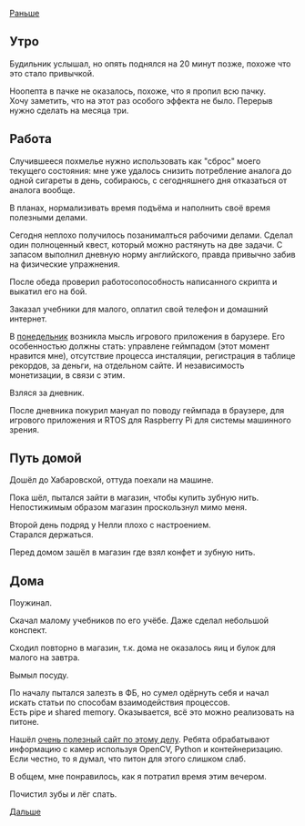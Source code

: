 [Раньше](2020.10.06.md)  
## Утро
Будильник услышал, но опять поднялся на 20 минут позже, похоже что это стало привычкой.

Ноопепта в пачке не оказалось, похоже, что я пропил всю пачку.  
Хочу заметить, что на этот раз особого эффекта не было. Перерыв нужно сделать на месяца три.
## Работа
Случившееся похмелье нужно использовать как "сброс" моего текущего состояния: мне уже удалось снизить потребление аналога до одной сигареты в день, собираюсь, с сегодняшнего дня отказаться от аналога вообще.

В планах, нормализивать время подъёма и наполнить своё время полезными делами.

Сегодня неплохо получилось позанималться рабочими делами. Сделал один полноценный квест, который можно растянуть на две задачи. С запасом выполнил дневную норму английского, правда привычно забив на физические упражнения.

После обеда проверил работосопособность написанного скрипта и выкатил его на бой.

Заказал учебники для малого, оплатил свой телефон и домашний интернет.

В [понедельник](2020.10.05.md) возникла мысль игрового приложения в барузере. Его особенностью должны стать: управлене геймпадом (этот момент нравится мне), отсутствие процесса инсталяции, регистрация в таблице рекордов, за деньги, на отдельном сайте. И независимость монетизации, в связи с этим.

Взляся за дневник.

После дневника покурил мануал по поводу геймпада в браузере, для игрового приложения и RTOS для Raspberry Pi для системы машинного зрения.
## Путь домой
Дошёл до Хабаровской, оттуда поехали на машине.

Пока шёл, пытался зайти в магазин, чтобы купить зубную нить. Непостижимым образом магазин проскользнул мимо меня.

Второй день подряд у Нелли плохо с настроением.  
Старался держаться.

Перед домом зашёл в магазин где взял конфет и зубную нить.
## Дома
Поужинал. 

Скачал малому учебников по его учёбе. Даже сделал небольшой конспект.

Сходил повторно в магазин, т.к. дома не оказалось яиц и булок для малого на завтра.

Вымыл посуду.

По началу пытался залезть в ФБ, но сумел одёрнуть себя и начал искать статьи по способам взаимодействия процессов.  
Есть pipe и shared memory. Оказывается, всё это можно реализовать на питоне.

Нашёл [очень полезный сайт по этому делу](https://bitworks.software/share-ctype-structures-numpy-arrays-between-unrelated-processes-python.html). Ребята обрабатывают информацию с камер используя OpenCV, Python и контейнеризацию.  
Если честно, то я думал, что питон для этого слишком слаб.

В общем, мне понравилось, как я потратил время этим вечером.

Почистил зубы и лёг спать.

[Дальше](2020.10.08.md)